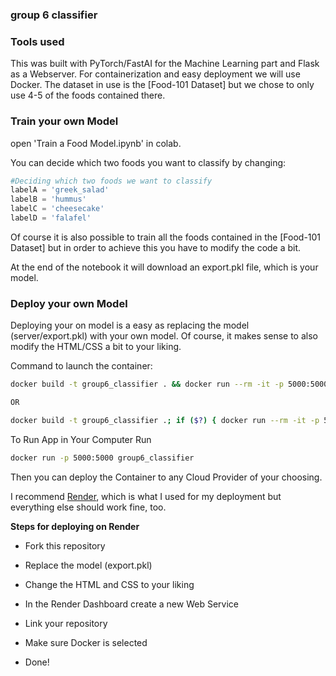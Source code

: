 ### group 6 classifier

### Tools used

This was built with PyTorch/FastAI for the Machine Learning part and Flask as a Webserver. For containerization and easy deployment we will use Docker. The dataset in use is the [Food-101 Dataset] but we chose to only use 4-5 of the foods contained there.

### Train your own Model

open 'Train a Food Model.ipynb' in colab.

You can decide which two foods you want to classify by changing:

```python
#Deciding which two foods we want to classify
labelA = 'greek_salad'
labelB = 'hummus'
labelC = 'cheesecake'
labelD = 'falafel'
```

Of course it is also possible to train all the foods contained in the [Food-101 Dataset] but in order to achieve this you have to modify the code a bit.

At the end of the notebook it will download an export.pkl file, which is your model.

### Deploy your own Model

Deploying your on model is a easy as replacing the model (server/export.pkl) with your own model. Of course, it makes sense to also modify the HTML/CSS a bit to your liking.

Command to launch the container:

```bash
docker build -t group6_classifier . && docker run --rm -it -p 5000:5000 group6_classifier

OR

docker build -t group6_classifier .; if ($?) { docker run --rm -it -p 5000:5000 group6_classifier }
```

To Run App in Your Computer Run

```bash
docker run -p 5000:5000 group6_classifier
```

Then you can deploy the Container to any Cloud Provider of your choosing.

I recommend [Render](https://render.com), which is what I used for my deployment but everything else should work fine, too.

**Steps for deploying on Render**

- Fork this repository

- Replace the model (export.pkl)

- Change the HTML and CSS to your liking

- In the Render Dashboard create a new Web Service

- Link your repository

- Make sure Docker is selected

- Done!
